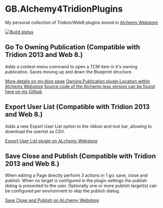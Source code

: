 # GB.Alchemy4TridionPlugins
My personal collection of Tridion/Web8 plugins stored in [Alchemy Webstore](http://alchemywebstore.com)

[![Build status](https://ci.appveyor.com/api/projects/status/tkqs6mfsfljkmlr9?svg=true)](https://ci.appveyor.com/project/GuusBeltman/gb-alchemy4tridionplugins)

## Go To Owning Publication (Compatible with Tridion 2013 and Web 8.)
Adds a context menu command to open a TCM item in it's owning publication. Saves moving up and down the Blueprint structure.



[More details on my blog page](http://blog.guusbeltman.nl/post/2015/07/31/Tridion-Gui-Extension-Go-To-Owning-Publication)
[Owning Publication plugin Location within Alchemy Webstore](http://alchemywebstore.com/plugins/55d32cf5e4de020da4123e64)
[Source code of the Alchemy-less version can be found here on my Github](https://github.com/Guzzter/GoToOwningPublication)


## Export User List (Compatible with Tridion 2013 and Web 8.)
Adds a new Export User List option to the ribbon and tool bar, allowing to download the userlist as CSV.

[Export User List plugin on ALchemy Webstore](http://www.alchemywebstore.com/plugins/Export-User-List)

## Save Close and Publish (Compatible with Tridion 2013 and Web 8.)
When editing a Page directly perform 3 actions in 1 go: save, close and publish. 
When no target is configured in the plugin settings the publish dialog is presented to the user. Optionally one or more publish target(s) can be configured per environment to skip the publish dialog.

[Save Close and Publish on ALchemy Webstore](http://www.alchemywebstore.com/plugins/Save-Close-Publish-Page)
